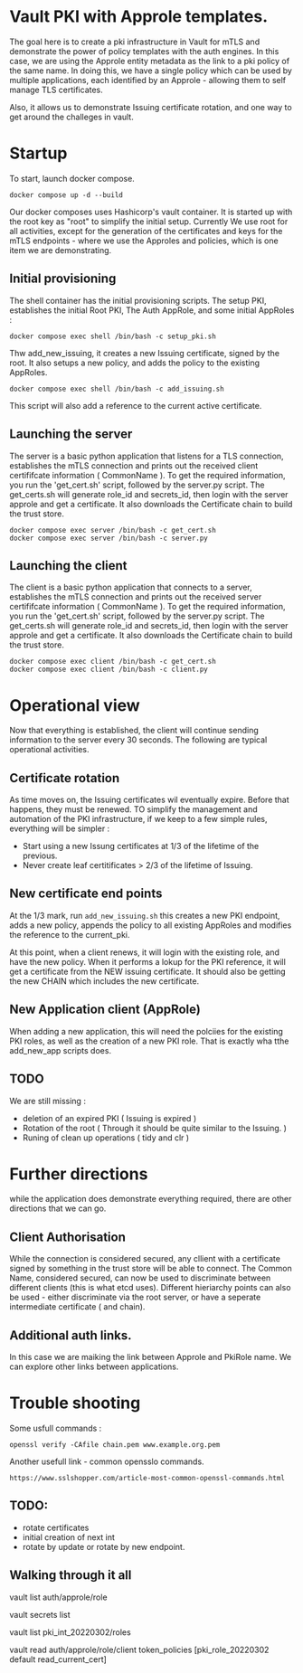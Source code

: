 # Vault PKI with Approle templates.

The goal here is to create a pki infrastructure in Vault for mTLS and demonstrate the power of policy templates with the auth engines. In this case, we are using the Approle entity metadata as the link to a pki policy of the same name. In doing this, we have a single policy which can be used by multiple applications, each identified by an Approle - allowing them to self manage TLS certificates.

Also, it allows us to demonstrate Issuing certificate rotation, and one way to get around the challeges in vault.

# Startup 

To start, launch docker compose. 

    docker compose up -d --build

Our docker composes uses Hashicorp's vault container. It is started up with the root key as "root" to simplify the initial setup. Currently We use root for all activities, except for the generation of the certificates and keys for the mTLS endpoints - where we use the Approles and policies, which is one item we are demonstrating.

## Initial provisioning 

The shell container has the initial provisioning scripts. The setup PKI, establishes the initial Root PKI, The Auth AppRole, and some initial AppRoles : 

    docker compose exec shell /bin/bash -c setup_pki.sh

Thw add_new_issuing, it creates a new Issuing certificate, signed by the root. It also setups a new policy, and adds the policy to the existing AppRoles.

    docker compose exec shell /bin/bash -c add_issuing.sh

This script will also add a reference to the current active certificate.

## Launching the server

The server is a basic python application that listens for a TLS connection, establishes the mTLS connection and prints out the received client certififcate information ( CommonName ). To get the required information, you run the 'get_cert.sh' script, followed by the server.py script. The get_certs.sh will generate role_id and secrets_id, then login with the server approle and get a certificate. It also downloads the Certificate chain to build the trust store.

    docker compose exec server /bin/bash -c get_cert.sh
    docker compose exec server /bin/bash -c server.py

## Launching the client

The client is a basic python application that connects to a server, establishes the mTLS connection and prints out the received server certififcate information ( CommonName ). To get the required information, you run the 'get_cert.sh' script, followed by the server.py script. The get_certs.sh will generate role_id and secrets_id, then login with the server approle and get a certificate. It also downloads the Certificate chain to build the trust store.

    docker compose exec client /bin/bash -c get_cert.sh
    docker compose exec client /bin/bash -c client.py

# Operational view

Now that everything is established, the client will continue sending information to the server every 30 seconds. The following are typical operational activities.

## Certificate rotation

As time moves on, the Issuing certificates wil eventually expire. Before that happens, they must be renewed. TO simplify the management and automation of the PKI infrastructure, if we keep to a few simple rules, everything will be simpler :

- Start using a new Issung certificates at 1/3 of the lifetime of the previous.
- Never create leaf certitificates > 2/3 of the lifetime of Issuing.

## New certificate end points

At the 1/3 mark, run `add_new_issuing.sh` this creates a new PKI endpoint, adds a new policy, appends the policy to all existing AppRoles and modifies the reference to the current_pki.

At this point, when a client renews, it will login with the existing role, and have the new policy. When it performs a lokup for the PKI reference, it will get a certificate from the NEW issuing certificate. It should also be getting the new CHAIN which includes the new certificate.

## New Application client (AppRole)

When adding a new application, this will need the polciies for the existing PKI roles, as well as the creation of a new PKI role. That is exactly wha tthe add_new_app scripts does.

## TODO

We are still missing :

- deletion of an expired PKI ( Issuing is expired )
- Rotation of the root ( Through it should be quite similar to the Issuing. )
- Runing of clean up operations ( tidy and clr )

# Further directions

while the application does demonstrate everything required, there are other directions that we can go.

## Client Authorisation

While the connection is considered secured, any cllient with a certificate signed by something in the trust store will be able to connect. The Common Name, considered secured, can now be used to discriminate between different clients (this is what etcd uses). Different hieriarchy points can also be used - either discriminate via the root server, or have a seperate intermediate certificate ( and chain). 

## Additional auth links.

In this case we are maiking the link between Approle and PkiRole name. We can explore other links between applications.

# Trouble shooting 

Some usfull commands : 

    openssl verify -CAfile chain.pem www.example.org.pem

Another usefull link - common opensslo commands.

    https://www.sslshopper.com/article-most-common-openssl-commands.html

## TODO:

- rotate certificates
- initial creation of next int
- rotate by update or rotate by new endpoint.

## Walking through it all 

vault list auth/approle/role

vault secrets list

vault list pki_int_20220302/roles

 vault read auth/approle/role/client
token_policies             [pki_role_20220302 default read_current_cert]
